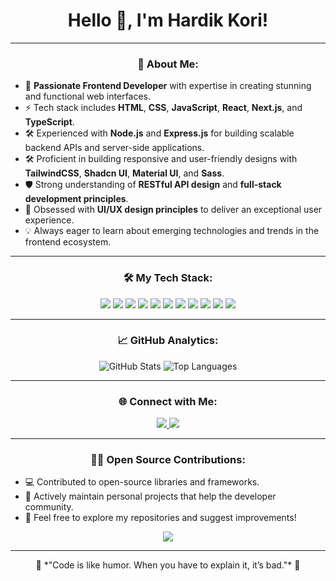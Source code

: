 <h1 align="center">Hello 👋, I'm Hardik Kori!</h1>
<!--
<p align="center">
  <img src="https://user-images.githubusercontent.com/..." alt="profile-pic" width="150" height="150" style="border-radius: 50%;"/>
</p>
-->

---

<h3 align="center">🚀 About Me:</h3>

- 🌟 **Passionate Frontend Developer** with expertise in creating stunning and functional web interfaces.
- ⚡ Tech stack includes **HTML**, **CSS**, **JavaScript**, **React**, **Next.js**, and **TypeScript**.
- 🛠️ Experienced with **Node.js** and **Express.js** for building scalable backend APIs and server-side applications.
- 🛠️ Proficient in building responsive and user-friendly designs with **TailwindCSS**, **Shadcn UI**, **Material UI**, and **Sass**.
- 🛡️ Strong understanding of **RESTful API design** and **full-stack development principles**.
- 🎨 Obsessed with **UI/UX design principles** to deliver an exceptional user experience.
- 💡 Always eager to learn about emerging technologies and trends in the frontend ecosystem.

---

<h3 align="center">🛠 My Tech Stack:</h3>
<p align="center">
  <img src="https://img.shields.io/badge/HTML-E34F26?style=for-the-badge&logo=html5&logoColor=white" />
  <img src="https://img.shields.io/badge/CSS-1572B6?style=for-the-badge&logo=css3&logoColor=white" />
  <img src="https://img.shields.io/badge/JavaScript-F7DF1E?style=for-the-badge&logo=javascript&logoColor=black" />
  <img src="https://img.shields.io/badge/React-61DAFB?style=for-the-badge&logo=react&logoColor=black" />
  <img src="https://img.shields.io/badge/Next.js-000000?style=for-the-badge&logo=next.js&logoColor=white" />
  <img src="https://img.shields.io/badge/Node.js-339933?style=for-the-badge&logo=nodedotjs&logoColor=white" />
  <img src="https://img.shields.io/badge/Express.js-000000?style=for-the-badge&logo=express&logoColor=white" />
  <img src="https://img.shields.io/badge/TypeScript-3178C6?style=for-the-badge&logo=typescript&logoColor=white" />
  <img src="https://img.shields.io/badge/TailwindCSS-06B6D4?style=for-the-badge&logo=tailwindcss&logoColor=white" />
  <img src="https://img.shields.io/badge/Git-F05032?style=for-the-badge&logo=git&logoColor=white" />
  <img src="https://img.shields.io/badge/Figma-F24E1E?style=for-the-badge&logo=figma&logoColor=white" />
</p>

---

<h3 align="center">📈 GitHub Analytics:</h3>
<p align="center">
  <img src="https://github-readme-stats.vercel.app/api?username=hk-gitshub&show_icons=true&theme=radical" alt="GitHub Stats" />
  <img src="https://github-readme-stats.vercel.app/api/top-langs/?username=hk-gitshub&layout=compact&theme=radical" alt="Top Languages" />
</p>

---

<h3 align="center">🌐 Connect with Me:</h3>
<p align="center">
  <a href="https://www.linkedin.com/in/hardik-kori-9514b3156/" target="_blank">
    <img src="https://img.shields.io/badge/LinkedIn-0077B5?style=for-the-badge&logo=linkedin&logoColor=white" />
  </a>
<!--   <a href="https://twitter.com/[YourTwitterHandle]" target="_blank">
    <img src="https://img.shields.io/badge/Twitter-1DA1F2?style=for-the-badge&logo=twitter&logoColor=white" />
  </a> -->
  <a href="mailto:korihardik2808@gmail.com" target="_blank">
    <img src="https://img.shields.io/badge/Email-EA4335?style=for-the-badge&logo=gmail&logoColor=white" />
  </a>
<!--   <a href="https://[YourPortfolioWebsite]/" target="_blank">
    <img src="https://img.shields.io/badge/Portfolio-121212?style=for-the-badge&logo=vercel&logoColor=white" />
  </a> -->
</p>

---

<h3 align="center">👨‍💻 Open Source Contributions:</h3>

- 💻 Contributed to open-source libraries and frameworks.
- 🚀 Actively maintain personal projects that help the developer community.
- 🎉 Feel free to explore my repositories and suggest improvements!

<p align="center">
  <a href="https://github.com/hk-gitshub?tab=repositories" target="_blank">
    <img src="https://img.shields.io/badge/My%20Repos-100000?style=for-the-badge&logo=github&logoColor=white" />
  </a>
</p>

---

<p align="center">
  🌟 *"Code is like humor. When you have to explain it, it’s bad."* 🌟
</p>
